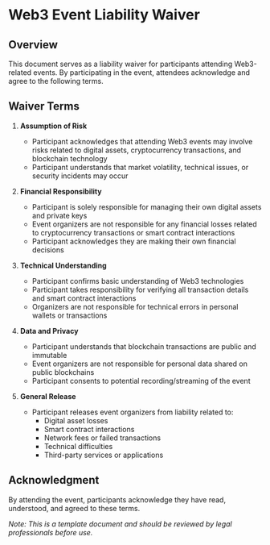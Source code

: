 # Web3 Event Liability Waiver

## Overview
This document serves as a liability waiver for participants attending Web3-related events. By participating in the event, attendees acknowledge and agree to the following terms.

## Waiver Terms

1. **Assumption of Risk**
   - Participant acknowledges that attending Web3 events may involve risks related to digital assets, cryptocurrency transactions, and blockchain technology
   - Participant understands that market volatility, technical issues, or security incidents may occur

2. **Financial Responsibility**
   - Participant is solely responsible for managing their own digital assets and private keys
   - Event organizers are not responsible for any financial losses related to cryptocurrency transactions or smart contract interactions
   - Participant acknowledges they are making their own financial decisions

3. **Technical Understanding**
   - Participant confirms basic understanding of Web3 technologies
   - Participant takes responsibility for verifying all transaction details and smart contract interactions
   - Organizers are not responsible for technical errors in personal wallets or transactions

4. **Data and Privacy**
   - Participant understands that blockchain transactions are public and immutable
   - Event organizers are not responsible for personal data shared on public blockchains
   - Participant consents to potential recording/streaming of the event

5. **General Release**
   - Participant releases event organizers from liability related to:
     - Digital asset losses
     - Smart contract interactions
     - Network fees or failed transactions
     - Technical difficulties
     - Third-party services or applications

## Acknowledgment

By attending the event, participants acknowledge they have read, understood, and agreed to these terms.

*Note: This is a template document and should be reviewed by legal professionals before use.*

